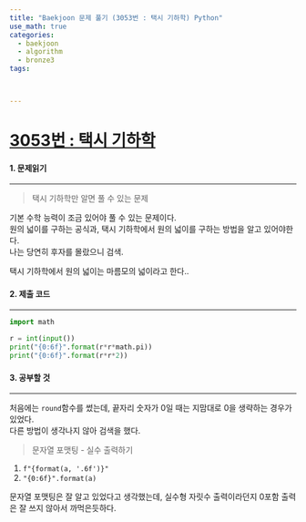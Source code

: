 ```yaml
---
title: "Baekjoon 문제 풀기 (3053번 : 택시 기하학) Python"
use_math: true
categories:
  - baekjoon
  - algorithm
  - bronze3
tags:



---
```



# [3053번 : 택시 기하학](https://www.acmicpc.net/problem/3053)



#### 1. 문제읽기
---

> 택시 기하학만 알면 풀 수 있는 문제   

기본 수학 능력이 조금 있어야 풀 수 있는 문제이다.  
원의 넓이를 구하는 공식과, 택시 기하학에서 원의 넓이를 구하는 방법을 알고 있어야한다.  
나는 당연히 후자를 몰랐으니 검색.  

택시 기하학에서 원의 넓이는 마름모의 넓이라고 한다..  




#### 2. 제출 코드 
---

```python
import math

r = int(input())
print("{0:6f}".format(r*r*math.pi))
print("{0:6f}".format(r*r*2))
```





#### 3. 공부할 것
---

처음에는 `round`함수를 썼는데, 끝자리 숫자가 0일 때는 지맘대로 0을 생략하는 경우가 있었다.  
다른 방법이 생각나지 않아 검색을 했다.  

> 문자열 포맷팅 - 실수 출력하기

1. `f"{format(a, '.6f')}"`
2. `"{0:6f}".format(a)`

문자열 포맷팅은 잘 알고 있었다고 생각했는데, 실수형 자릿수 출력이라던지 0포함 출력은 잘 쓰지 않아서 까먹은듯하다.  